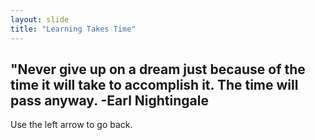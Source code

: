 ```yaml
---
layout: slide
title: "Learning Takes Time"
---
```

"Never give up on a dream just because of the time it will take to accomplish it. The time will pass anyway. -Earl Nightingale
---

Use the left arrow to go back.
